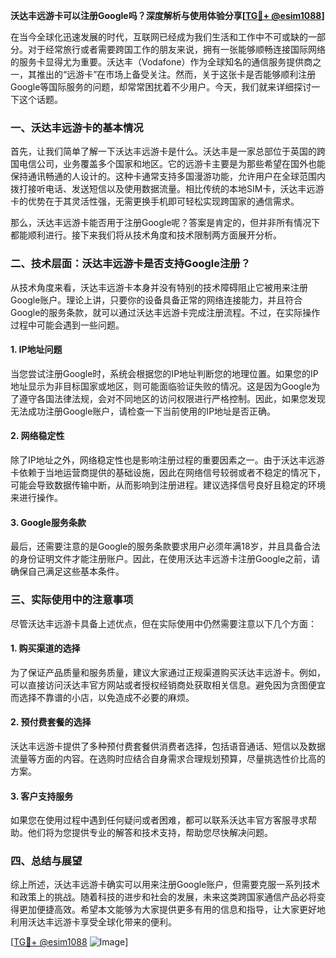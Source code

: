 **沃达丰远游卡可以注册Google吗？深度解析与使用体验分享[[TG💪+ @esim1088](https://t.me/s/esim1088)]**

在当今全球化迅速发展的时代，互联网已经成为我们生活和工作中不可或缺的一部分。对于经常旅行或者需要跨国工作的朋友来说，拥有一张能够顺畅连接国际网络的服务卡显得尤为重要。沃达丰（Vodafone）作为全球知名的通信服务提供商之一，其推出的“远游卡”在市场上备受关注。然而，关于这张卡是否能够顺利注册Google等国际服务的问题，却常常困扰着不少用户。今天，我们就来详细探讨一下这个话题。

### 一、沃达丰远游卡的基本情况

首先，让我们简单了解一下沃达丰远游卡是什么。沃达丰是一家总部位于英国的跨国电信公司，业务覆盖多个国家和地区。它的远游卡主要是为那些希望在国外也能保持通讯畅通的人设计的。这种卡通常支持多国漫游功能，允许用户在全球范围内拨打接听电话、发送短信以及使用数据流量。相比传统的本地SIM卡，沃达丰远游卡的优势在于其灵活性强，无需更换手机即可轻松实现跨国家的通信需求。

那么，沃达丰远游卡能否用于注册Google呢？答案是肯定的，但并非所有情况下都能顺利进行。接下来我们将从技术角度和技术限制两方面展开分析。

### 二、技术层面：沃达丰远游卡是否支持Google注册？

从技术角度来看，沃达丰远游卡本身并没有特别的技术障碍阻止它被用来注册Google账户。理论上讲，只要你的设备具备正常的网络连接能力，并且符合Google的服务条款，就可以通过沃达丰远游卡完成注册流程。不过，在实际操作过程中可能会遇到一些问题。

#### 1. IP地址问题
当您尝试注册Google时，系统会根据您的IP地址判断您的地理位置。如果您的IP地址显示为非目标国家或地区，则可能面临验证失败的情况。这是因为Google为了遵守各国法律法规，会对不同地区的访问权限进行严格控制。因此，如果您发现无法成功注册Google账户，请检查一下当前使用的IP地址是否正确。

#### 2. 网络稳定性
除了IP地址之外，网络稳定性也是影响注册过程的重要因素之一。由于沃达丰远游卡依赖于当地运营商提供的基础设施，因此在网络信号较弱或者不稳定的情况下，可能会导致数据传输中断，从而影响到注册进程。建议选择信号良好且稳定的环境来进行操作。

#### 3. Google服务条款
最后，还需要注意的是Google的服务条款要求用户必须年满18岁，并且具备合法的身份证明文件才能注册账户。因此，在使用沃达丰远游卡注册Google之前，请确保自己满足这些基本条件。

### 三、实际使用中的注意事项

尽管沃达丰远游卡具备上述优点，但在实际使用中仍然需要注意以下几个方面：

#### 1. 购买渠道的选择
为了保证产品质量和服务质量，建议大家通过正规渠道购买沃达丰远游卡。例如，可以直接访问沃达丰官方网站或者授权经销商处获取相关信息。避免因为贪图便宜而选择不靠谱的小店，以免造成不必要的麻烦。

#### 2. 预付费套餐的选择
沃达丰远游卡提供了多种预付费套餐供消费者选择，包括语音通话、短信以及数据流量等方面的内容。在选购时应结合自身需求合理规划预算，尽量挑选性价比高的方案。

#### 3. 客户支持服务
如果您在使用过程中遇到任何疑问或者困难，都可以联系沃达丰官方客服寻求帮助。他们将为您提供专业的解答和技术支持，帮助您尽快解决问题。

### 四、总结与展望

综上所述，沃达丰远游卡确实可以用来注册Google账户，但需要克服一系列技术和政策上的挑战。随着科技的进步和社会的发展，未来这类跨国家通信产品必将变得更加便捷高效。希望本文能够为大家提供更多有用的信息和指导，让大家更好地利用沃达丰远游卡享受全球化带来的便利。

[[TG💪+ @esim1088](https://t.me/s/esim1088) ![Image](https://i.postimg.cc/4NQfJmqS/Snipaste-2025-05-13-00-14-12.png)]